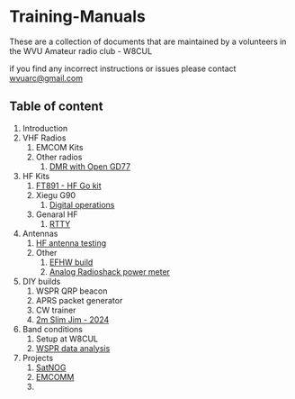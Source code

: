 # Training-Manuals

These are a collection of documents that are maintained by a volunteers in the WVU Amateur radio club - W8CUL

if you find any incorrect instructions or issues please contact [wvuarc@gmail.com](maitto:wvuarc@gmail.com)

## Table of content

1. Introduction
2. VHF Radios
	1. EMCOM Kits
	2. Other radios
		1. [DMR with Open GD77](Other/Getting%20started%20with%20OpenGD77.md)
3. HF Kits
	1. [FT891 - HF Go kit](HF%20operation/FT891-Gokit.md)
	2. Xiegu G90
		1. [Digital operations](./HF%20operation/G90-Digital.md)
	3. Genaral HF
		1. [RTTY](HF%20operation/RTTY.md)
4. Antennas
	1. [HF antenna testing](./Antennas/2024-11-24.md)
	2. Other
		1. [EFHW build](./Antennas/EFHW.md)
		2. [Analog Radioshack power meter](Other/radioshack_swr_pwr_meter.md)
5. DIY builds
	1. WSPR QRP beacon 
	2. APRS packet generator
	3. CW trainer
	4. [2m Slim Jim - 2024](Antennas/ARC%20Slim%20Jim%20build%20day%20-%202024.md)
6. Band conditions 
	1. Setup at W8CUL
	2. [WSPR data analysis](Other/src/Readme.md)
7. Projects
	1. [SatNOG](Other/SatNOGS-init.md)
	2. [EMCOMM](Other/EMCOMM%20committee/Readme.md)
	3. 